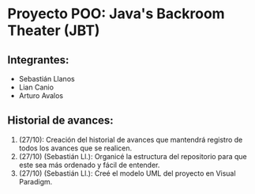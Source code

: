 # Proyecto POO: Java's Backroom Theater (JBT)

## Integrantes:
- Sebastián Llanos
- Lian Canio
- Arturo Avalos

## Historial de avances:
1) (27/10): Creación del historial de avances que mantendrá registro de todos los avances que se realicen.
2) (27/10) (Sebastián Ll.): Organicé la estructura del repositorio para que este sea más ordenado y fácil de entender.
3) (27/10) (Sebastián Ll.): Creé el modelo UML del proyecto en Visual Paradigm.